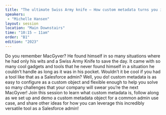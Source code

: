 ```yaml
---
title: "The ultimate Swiss Army knife – How custom metadata turns you into admin MacGyver"
speakers:
 - "Michelle Hansen"
layout: session
location: "Main Downstairs"
time: "10:15 — 11am"
order: "B1"
edition: "2023"
---
```


Do you remember MacGyver? He found himself in so many situations where he had only his wits and a Swiss Army Knife to save the day. It came with so many cool gadgets and tools that he never found himself in a situation he couldn’t handle as long as it was in his pocket. Wouldn’t it be cool if you had a tool like that as a Salesforce admin? Well, you do! custom metadata is as easy to configure as a custom object and flexible enough to help you solve so many challenges that your company will swear you’re the next MacGyver! Join this session to learn what custom metadata is, follow along as we set up and demo a custom metadata object for a common admin use case, and share other ideas for how you can leverage this incredibly versatile tool as a Salesforce admin!
